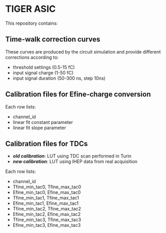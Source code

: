 # TIGER ASIC

This repository contains:

## Time-walk correction curves

These curves are produced by the circuit simulation and provide different corrections according to:

- threshold settings (0.5-15 fC)
- input signal charge (1-50 fC)
- input signal duration (50-300 ns, step 10ns)


## Calibration files for Efine-charge conversion

Each row lists:

- channel_id
- linear fit constant parameter
- linear fit slope parameter


## Calibration files for TDCs

- ***old calibration***: LUT using TDC scan performed in Turin
- ***new calibration***: LUT using IHEP data from real acquisition

Each row lists:

- channel_id
- Tfine_min_tac0, Tfine_max_tac0
- Efine_min_tac0, Efine_max_tac0
- Tfine_min_tac1, Tfine_max_tac1
- Efine_min_tac1, Efine_max_tac1
- Tfine_min_tac2, Tfine_max_tac2
- Efine_min_tac2, Efine_max_tac2
- Tfine_min_tac3, Tfine_max_tac3
- Efine_min_tac3, Efine_max_tac3 

